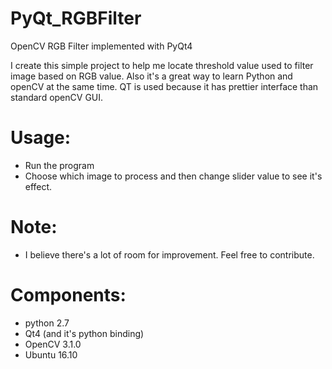 # PyQt_RGBFilter
OpenCV RGB Filter implemented with PyQt4

I create this simple project to help me locate threshold value used to filter image based on RGB value.
Also it's a great way to learn Python and openCV at the same time.
QT is used because it has prettier interface than standard openCV GUI.

Usage:
======
- Run the program
- Choose which image to process and then change slider value to see it's effect.

Note:
=====
- I believe there's a lot of room for improvement. Feel free to contribute.


Components:
===========
- python 2.7
- Qt4 (and it's python binding)
- OpenCV 3.1.0
- Ubuntu 16.10
